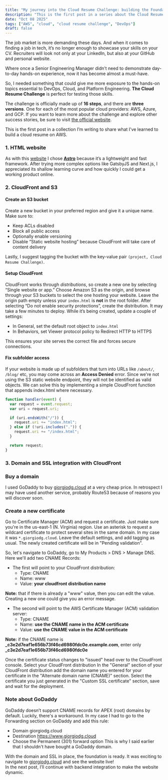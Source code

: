 ```yaml
---
title: "My journey into the Cloud Resume Challenge: building the Foundation on AWS"
description: "This is the first post in a series about the Cloud Resume Challenge. Learn how to complete the initial steps using AWS, Astro, S3, and CloudFront to build and host your cloud personal website."
date: "Oct 08 2025"
tags: ["AWS", "cloud", "cloud resume challenge", "DevOps"]
draft: false
---
```


The job market is more demanding these days. And when it comes to finding a job in tech, it’s no longer enough to showcase your skills on your CV. Recruiters will look not only at your LinkedIn, but also at your GitHub and personal website.

Where once a Senior Engineering Manager didn’t need to demonstrate day-to-day hands-on experience, now it has become almost a must-have.

So, I needed something that could give me more exposure to the hands-on topics essential to DevOps, Cloud, and Platform Engineering. **The Cloud Resume Challenge** is perfect for testing those skills.

The challenge is officially made up of **16 steps**, and there are **three versions**. One for each of the most popular cloud providers: AWS, Azure, and GCP. If you want to learn more about the challenge and explore other success stories, be sure to visit [the official website](https://cloudresumechallenge.dev/).

This is the first post in a collection I’m writing to share what I’ve learned to build a cloud resume on AWS.

### 1. HTML website

As with this [website](/blog/welcome-to-my-new-website) I chose [**Astro**](https://astro.build/) because it’s a lightweight and fast framework. After trying more complex options like GatsbyJS and Next.js, I appreciated its shallow learning curve and how quickly I could get a working product online.

### 2. CloudFront and S3

#### Create an S3 bucket

Create a new bucket in your preferred region and give it a unique name.
Make sure to:

- Keep ACLs disabled
- Block all public access
- Optionally enable versioning
- Disable “Static website hosting” because CloudFront will take care of content delivery

Lastly, I suggest tagging the bucket with the key-value pair `(project, Cloud Resume Challenge)`.

#### Setup CloudFront

CloudFront works through _distributions_, so create a new one by selecting “Single website or app.”
Choose Amazon S3 as the origin, and browse through your S3 buckets to select the one hosting your website. Leave the origin path empty unless your `index.html` is **not** in the root folder.
After selecting “Do not enable security protections”, create the distribution. It may take a few minutes to deploy. While it’s being created, update a couple of settings:

- In General, set the default root object to `index.html`
- In Behaviors, set Viewer protocol policy to Redirect HTTP to HTTPS

This ensures your site serves the correct file and forces secure connections.

#### Fix subfolder access

If your website is made up of subfolders that turn into URLs like `/about/`, `/blog/` etc, you may come across an **Access Denied** error. Since we're not using the S3 static website endpoint, they will not be identified as valid objects. We can solve this by implementing a simple CloudFront function that appends index.html where necessary.

```js
function handler(event) {
  var request = event.request;
  var uri = request.uri;

  if (uri.endsWith("/")) {
    request.uri += "index.html";
  } else if (!uri.includes(".")) {
    request.uri += "/index.html";
  }

  return request;
}
```

### 3. Domain and SSL integration with CloudFront

### Buy a domain

I used GoDaddy to buy <a href="https://www.giorgiodg.cloud" target="_blank">giorgiodg.cloud</a> at a very cheap price. In retrospect I may have used another service, probably Route53 because of reasons you will discover soon.

### Create a new certificate

Go to Certificate Manager (ACM) and request a certificate. Just make sure you're in the us-east-1 (N. Virginia) region.
Use an asterisk to request a wildcard certificate to protect several sites in the same domain. In my case it was `*.giorgiodg.cloud`.
Leave the default settings, and add tagging as usual. The newly created certificate will be in "Pending validation".

So, let's navigate to GoDaddy, go to My Products > DNS > Manage DNS.
Here we'll add two CNAME Records:

- The first will point to your CloudFront distribution:
  - Type: CNAME
  - Name: www
  - Value: **your cloudfront distribution name**

**Note:** that if there is already a "www" value, then you can edit the value. Creating a new one could give you an error message.

- The second will point to the AWS Certificate Manager (ACM) validation server:
  - Type: CNAME
  - Name: **use the CNAME name in the ACM certificate**
  - Value: **use the CNAME value in the ACM certificate**

**Note:** if the CNAME name is **\_c3e2d7eaf1e656b73f46cd6980fdc0e.example.com**, enter only **\_c3e2d7eaf1e656b73f46cd6980fdc0e**

Once the certificate status changes to "issued" head over to the CloudFront console.
Select your CloudFront distribution
In the "General" section of your CloudFront distribution add the domain name you entered for your certificate in the "Alternate domain name (CNAME)" section.
Select the certificate you just generated in the "Custom SSL certificate" section, save and wait for the deployment.

### Note about GoDaddy

GoDaddy doesn’t support CNAME records for APEX (root) domains by default. Luckily, there's a workaround.
In my case I had to go to the Forwarding section on GoDaddy and add this rule:

- Domain giorgiodg.cloud
- Destination https://www.giorgiodg.cloud
- Choose the Permanent (301) forward option
  This is why I said earlier that I shouldn't have bought a GoDaddy domain.

With the domain and SSL in place, the foundation is ready. It was exciting to navigate to <a href="https://www.giorgiodg.cloud" target="_blank">giorgiodg.cloud</a> and see the website live!  
In the next post, I’ll continue with backend integration to make the website dynamic.
